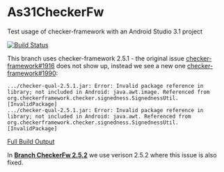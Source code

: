 # As31CheckerFw
Test usage of checker-framework with an Android Studio 3.1 project

<!--
 ![] is the markdown syntax to add an image and this is surounded by a link to the travis-ci builds page
-->
[![Build Status](https://travis-ci.org/tmtron/As31CheckerFw.svg?label=travis&branch=CheckerFw_2_5_1)](https://travis-ci.org/tmtron/As31CheckerFw/builds) 

This branch uses checker-framework 2.5.1 - the original issue [checker-framework#1916](https://github.com/typetools/checker-framework/issues/1916) does not show up, instead we see a new one [checker-framework#1990](https://github.com/typetools/checker-framework/pull/1990):
``` 
.../checker-qual-2.5.1.jar: Error: Invalid package reference in library; not included in Android: java.awt.image. Referenced from org.checkerframework.checker.signedness.SignednessUtil. [InvalidPackage]
.../checker-qual-2.5.1.jar: Error: Invalid package reference in library; not included in Android: java.awt. Referenced from org.checkerframework.checker.signedness.SignednessUtil. [InvalidPackage]
```

[Full Build Output](https://travis-ci.org/tmtron/As31CheckerFw/builds/383560306)

In **[Branch CheckerFw 2.5.2](../../tree/CheckerFw_2_5_2)** we use verison 2.5.2 where this issue is also fixed.
